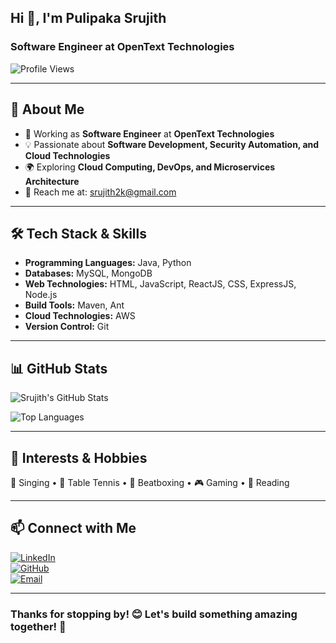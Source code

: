 ## Hi 👋, I'm Pulipaka Srujith  

### Software Engineer at OpenText Technologies

![Profile Views](https://komarev.com/ghpvc/?username=Srujith2k&color=blue)

---
## 📌 About Me  
- 🔹 Working as **Software Engineer** at **OpenText Technologies**  
- 💡 Passionate about **Software Development, Security Automation, and Cloud Technologies**  
- 🌍 Exploring **Cloud Computing, DevOps, and Microservices Architecture**  
- 📩 Reach me at: [srujith2k@gmail.com](mailto:srujith2k@gmail.com)

---
## 🛠️ Tech Stack & Skills
- **Programming Languages:** Java, Python
- **Databases:** MySQL, MongoDB
- **Web Technologies:** HTML, JavaScript, ReactJS, CSS, ExpressJS, Node.js
- **Build Tools:** Maven, Ant
- **Cloud Technologies:** AWS
- **Version Control:** Git

---
## 📊 GitHub Stats  

![Srujith's GitHub Stats](https://github-readme-stats.vercel.app/api?username=Srujith2k&show_icons=true&theme=radical)  

![Top Languages](https://github-readme-stats.vercel.app/api/top-langs/?username=Srujith2k&layout=compact&theme=radical)  

---
## 🌱 Interests & Hobbies
🎤 Singing • 🏓 Table Tennis • 🎵 Beatboxing • 🎮 Gaming • 📖 Reading

---
## 📫 Connect with Me

[![LinkedIn](https://img.shields.io/badge/LinkedIn-blue?style=flat-square&logo=linkedin)](https://www.linkedin.com/in/srujith-pulipaka-507aaa256/)  
[![GitHub](https://img.shields.io/badge/GitHub-black?style=flat-square&logo=github)](https://github.com/Srujith2k)  
[![Email](https://img.shields.io/badge/Email-red?style=flat-square&logo=gmail)](mailto:srujith2k@gmail.com)  

---
### Thanks for stopping by! 😊 Let's build something amazing together! 🚀
